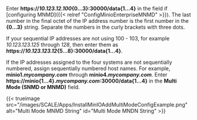 &NewLine;

Enter <b>https://<i>10.123.12.100</i>{0...3}:30000/data{1...4}</b> in the field if [configuring MNMD]({{< relref "ConfigMinioEnterpriseMNMD" >}}).
The last number in the final octet of the IP address number is the first number in the **{0...3}** string.
Separate the numbers in the curly brackets with three dots.

If your sequential IP addresses are not using 100 - 103, for example *10.123.123.125* through *128*, then enter them as <b>https://<i>10.123.123.12</i>{5...8}:30000/data{1...4}</b>.

If the IP addresses assigned to the four systems are not sequentially numbered, assign sequentially numbered host names.
For example, <b>minio1.<i>mycompany.com</i></b> through <b>minio4.<i>mycompany.com</i></b>.
Enter <b>https://minio{1...4}.<i>mycompany.com</i>:30000/data{1...4}</b> in the **Multi Mode (SNMD or MNMD)** field.

{{< trueimage src="/images/SCALE/Apps/InstallMinIOAddMultiModeConfigExample.png" alt="Multi Mode MNMD String" id="Multi Mode MNDN String" >}}